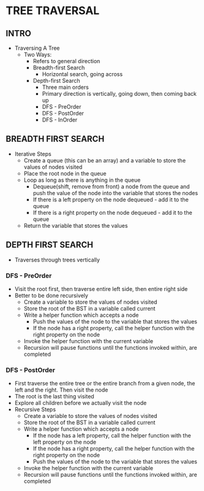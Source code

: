 # TREE TRAVERSAL

## INTRO

- Traversing A Tree
  - Two Ways:
    - Refers to general direction
    - Breadth-first Search
      - Horizontal search, going across
    - Depth-first Search
      - Three main orders
      - Primary direction is vertically, going down, then coming back up
      - DFS - PreOrder
      - DFS - PostOrder
      - DFS - InOrder

## BREADTH FIRST SEARCH

- Iterative Steps
  - Create a queue (this can be an array) and a variable to store the values of nodes visited
  - Place the root node in the queue
  - Loop as long as there is anything in the queue
    - Dequeue(shift, remove from front) a node from the queue and push the value of the node into the variable that stores the nodes
    - If there is a left property on the node dequeued - add it to the queue
    - If there is a right property on the node dequeued - add it to the queue
  - Return the variable that stores the values

## DEPTH FIRST SEARCH

- Traverses through trees vertically

### DFS - PreOrder

- Visit the root first, then traverse entire left side, then entire right side
- Better to be done recursively
  - Create a variable to store the values of nodes visited
  - Store the root of the BST in a variable called current
  - Write a helper function which accepts a node
    - Push the values of the node to the variable that stores the values
    - If the node has a right property, call the helper function with the right property on the node
  - Invoke the helper function with the current variable
  - Recursion will pause functions until the functions invoked within, are completed

### DFS - PostOrder

- First traverse the entire tree or the entire branch from a given node, the left and the right. Then visit the node
- The root is the last thing visited
- Explore all children before we actually visit the node
- Recursive Steps
  - Create a variable to store the values of nodes visited
  - Store the root of the BST in a variable called current
  - Write a helper function which accepts a node
    - If the node has a left property, call the helper function with the left property on the node
    - If the node has a right property, call the helper function with the right property on the node
    - Push the values of the node to the variable that stores the values
  - Invoke the helper function with the current variable
  - Recursion will pause functions until the functions invoked within, are completed
